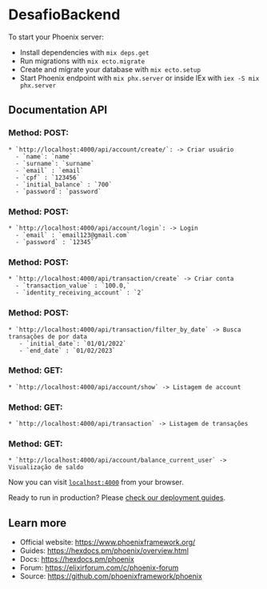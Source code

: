 # DesafioBackend

To start your Phoenix server:

  * Install dependencies with `mix deps.get`
  * Run migrations with `mix ecto.migrate`
  * Create and migrate your database with `mix ecto.setup`
  * Start Phoenix endpoint with `mix phx.server` or inside IEx with `iex -S mix phx.server`

## Documentation API

  ### Method: POST: 
    * `http://localhost:4000/api/account/create/`: -> Criar usuário
      - `name`: `name`
      - `surname`: `surname`
      - `email` : `email`
      - `cpf` : `123456`
      - `initial_balance` : `700`
      - `password`: `password`

  ### Method: POST:
    * `http://localhost:4000/api/account/login`: -> Login
      - `email` : `email123@gmail.com`
      - `password` : `12345`

  ### Method: POST:
    * `http://localhost:4000/api/transaction/create` -> Criar conta 
      - `transaction_value` : `100.0,`
      - `identity_receiving_account` : `2`

  ### Method: POST:
    * `http://localhost:4000/api/transaction/filter_by_date` -> Busca transações de por data 
       - `initial_date`: `01/01/2022`
       - `end_date` : `01/02/2023`

  ### Method: GET: 
    * `http://localhost:4000/api/account/show` -> Listagem de account

  ### Method: GET: 
    * `http://localhost:4000/api/transaction` -> Listagem de transações 

  ### Method: GET:
    * `http://localhost:4000/api/account/balance_current_user` -> Visualização de saldo 

 
    


Now you can visit [`localhost:4000`](http://localhost:4000) from your browser.

Ready to run in production? Please [check our deployment guides](https://hexdocs.pm/phoenix/deployment.html).

## Learn more

  * Official website: https://www.phoenixframework.org/
  * Guides: https://hexdocs.pm/phoenix/overview.html
  * Docs: https://hexdocs.pm/phoenix
  * Forum: https://elixirforum.com/c/phoenix-forum
  * Source: https://github.com/phoenixframework/phoenix
